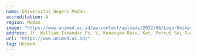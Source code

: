```yaml
---
name: Universitas Negeri Medan
accreditation: A
region: Medan
image: "https://www.unimed.ac.id/wp-content/uploads/2022/06/Logo-Unimed-dari-Corel.png"
address: Jl. William Iskandar Ps. V, Kenangan Baru, Kec. Percut Sei Tuan, Kabupaten Deli Serdang, Sumatera Utara.
url: "https://www.unimed.ac.id/"
tag: Unimed
---
```

